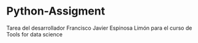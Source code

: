 # Python-Assigment
Tarea del desarrollador Francisco Javier Espinosa Limón para el curso de Tools for data science
